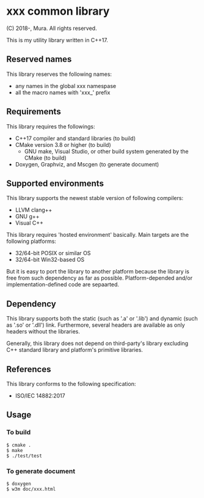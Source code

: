 # xxx common library

(C) 2018-, Mura. All rights reserved.

This is my utility library written in C++17.

## Reserved names

This library reserves the following names:
 - any names in the global xxx namespase
 - all the macro names with 'xxx_' prefix

## Requirements

This library requires the followings:
 - C++17 compiler and standard libraries (to build)
 - CMake version 3.8 or higher (to build)
    - GNU make, Visual Studio, or other build system generated by the CMake (to build)
 - Doxygen, Graphviz, and Mscgen (to generate document)

## Supported environments

This library supports the newest stable version of following compilers:
 - LLVM clang++
 - GNU g++
 - Visual C++

This library requires 'hosted environment' basically.
Main targets are the following platforms:
 - 32/64-bit POSIX or similar OS
 - 32/64-bit Win32-based OS

But it is easy to port the library to another platform
because the library is free from such dependency as far as possible.
Platform-depended and/or implementation-defined code are sepaarted.

## Dependency

This library supports both the static (such as '.a' or '.lib') and
dynamic (such as '.so' or '.dll') link.
Furthermore, several headers are available as only headers without the libraries.

Generally, this library does not depend on third-party's library
excluding C++ standard library and platform's primitive libraries.

## References

This library conforms to the following specification:
 - ISO/IEC 14882:2017

## Usage

### To build

	$ cmake .
	$ make
	$ ./test/test

### To generate document

	$ doxygen
	$ w3m doc/xxx.html

